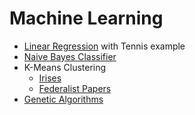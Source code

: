 # Machine Learning

* [Linear Regression](LinearRegression.md) with Tennis example
* [Naive Bayes Classifier](NaiveBayesClassifier.md)
* K-Means Clustering
  * [Irises](ClusterIrises.md)
  * [Federalist Papers](ClusterFederalistPapers.md)
* [Genetic Algorithms](GeneticAlgorithms.md)
